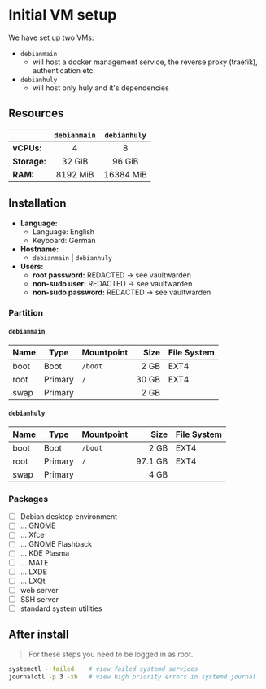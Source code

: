 # Initial VM setup

We have set up two VMs:

- `debianmain`
  - will host a docker management service, the reverse proxy (traefik), authentication etc.  
- `debianhuly`
  - will host only huly and it's dependencies

<!-- TODO toc -->

## Resources

|              | `debianmain` | `debianhuly` |
| ------------ | :----------: | :----------: |
| **vCPUs:**   |      4       |      8       |
| **Storage:** |    32 GiB    |    96 GiB    |
| **RAM:**     |   8192 MiB   |  16384 MiB   |

## Installation

- **Language:**
  - Language: English
  - Keyboard: German
- **Hostname:**
  - `debianmain` | `debianhuly`
- **Users:**
  - **root password:** REDACTED -> see vaultwarden
  - **non-sudo user:** REDACTED -> see vaultwarden
  - **non-sudo password:** REDACTED -> see vaultwarden

### Partition

#### `debianmain`

| Name | Type    | Mountpoint |  Size | File System |
| ---- | ------- | ---------- | ----: | ----------- |
| boot | Boot    | `/boot`    |  2 GB | EXT4        |
| root | Primary | `/`        | 30 GB | EXT4        |
| swap | Primary |            |  2 GB |             |

#### `debianhuly`

| Name | Type    | Mountpoint |    Size | File System |
| ---- | ------- | ---------- | ------: | ----------- |
| boot | Boot    | `/boot`    |    2 GB | EXT4        |
| root | Primary | `/`        | 97.1 GB | EXT4        |
| swap | Primary |            |    4 GB |             |

### Packages

- [ ] Debian desktop environment
- [ ] ... GNOME
- [ ] ... Xfce
- [ ] ... GNOME Flashback
- [ ] ... KDE Plasma
- [ ] ... MATE
- [ ] ... LXDE
- [ ] ... LXQt
- [ ] web server
- [ ] SSH server
- [ ] standard system utilities

## After install

> For these steps you need to be logged in as root.

```bash
systemctl --failed    # view failed systemd services
journalctl -p 3 -xb   # view high priority errors in systemd journal
```
